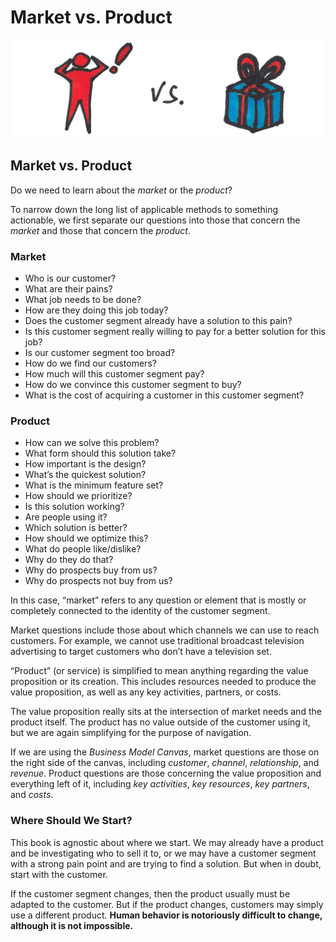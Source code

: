 # Market vs. Product

![](../.gitbook/assets/illustration-market-vs-product-color.png)

## Market vs. Product

Do we need to learn about the _market_ or the _product_?

To narrow down the long list of applicable methods to something actionable, we first separate our questions into those that concern the _market_ and those that concern the _product_.

### Market

* Who is our customer?
* What are their pains?
* What job needs to be done?
* How are they doing this job today?
* Does the customer segment already have a solution to this pain?
* Is this customer segment really willing to pay for a better solution for this job?
* Is our customer segment too broad?
* How do we find our customers?
* How much will this customer segment pay?
* How do we convince this customer segment to buy?
* What is the cost of acquiring a customer in this customer segment?

### Product

* How can we solve this problem?
* What form should this solution take?
* How important is the design?
* What’s the quickest solution?
* What is the minimum feature set?
* How should we prioritize?
* Is this solution working?
* Are people using it?
* Which solution is better?
* How should we optimize this?
* What do people like/dislike?
* Why do they do that?
* Why do prospects buy from us?
* Why do prospects not buy from us?

In this case, “market” refers to any question or element that is mostly or completely connected to the identity of the customer segment.

Market questions include those about which channels we can use to reach customers. For example, we cannot use traditional broadcast television advertising to target customers who don’t have a television set.

“Product” \(or service\) is simplified to mean anything regarding the value proposition or its creation. This includes resources needed to produce the value proposition, as well as any key activities, partners, or costs.

The value proposition really sits at the intersection of market needs and the product itself. The product has no value outside of the customer using it, but we are again simplifying for the purpose of navigation.

If we are using the _Business Model Canvas_, market questions are those on the right side of the canvas, including _customer_, _channel_, _relationship_, and _revenue_. Product questions are those concerning the value proposition and everything left of it, including _key activities_, _key resources_, _key partners_, and _costs_.

### Where Should We Start?

This book is agnostic about where we start. We may already have a product and be investigating who to sell it to, or we may have a customer segment with a strong pain point and are trying to find a solution. But when in doubt, start with the customer.

If the customer segment changes, then the product usually must be adapted to the customer. But if the product changes, customers may simply use a different product. **Human behavior is notoriously difficult to change, although it is not impossible.**

